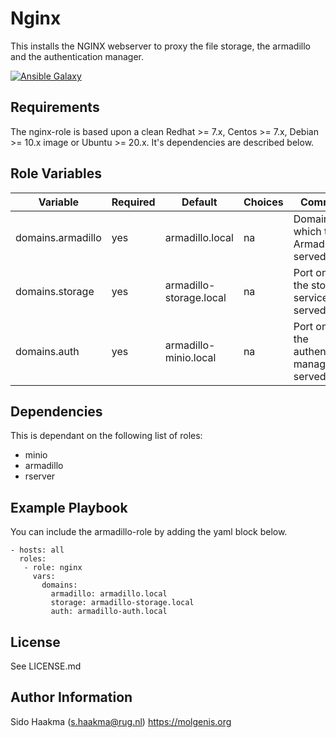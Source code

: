 Nginx
=========
This installs the NGINX webserver to proxy the file storage, the armadillo and the authentication manager.

[![Ansible Galaxy](https://img.shields.io/badge/ansible-galaxy-nginx-blue.svg)](https://galaxy.ansible.com/molgenis/armadillo1/)

Requirements
------------
The nginx-role is based upon a clean Redhat >= 7.x, Centos >= 7.x, Debian >= 10.x image or Ubuntu >= 20.x. It's dependencies are described below.

Role Variables
--------------
| Variable          | Required | Default                 | Choices | Comments                                           |
|-------------------|----------|-------------------------|---------|----------------------------------------------------|
| domains.armadillo | yes      | armadillo.local         | na      | Domain on which the Armadillo is served            |
| domains.storage   | yes      | armadillo-storage.local | na      | Port on which the storage service is served        |
| domains.auth      | yes      | armadillo-minio.local   | na      | Port on which the authentication manager is served |

Dependencies
------------
This is dependant on the following list of roles:
- minio
- armadillo
- rserver

Example Playbook
----------------
You can include the armadillo-role by adding the yaml block below.

    - hosts: all
      roles:
       - role: nginx
         vars:
           domains: 
             armadillo: armadillo.local
             storage: armadillo-storage.local
             auth: armadillo-auth.local
           
License
-------
See LICENSE.md

Author Information
------------------
Sido Haakma (s.haakma@rug.nl)
https://molgenis.org